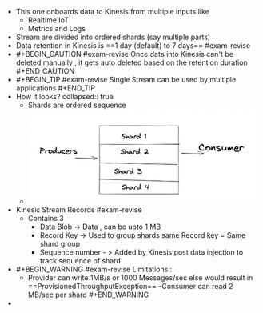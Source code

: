 - This one onboards data to Kinesis from multiple inputs like
	- Realtime IoT
	- Metrics and Logs
- Stream are divided into ordered shards (say multiple parts)
- Data retention in Kinesis is ==1 day (default) to 7 days== #exam-revise
- #+BEGIN_CAUTION
  #exam-revise 
  Once data into Kinesis can't be deleted manually , it gets auto deleted based on the retention duration
  #+END_CAUTION
- #+BEGIN_TIP
  #exam-revise
  Single Stream can be used by multiple applications 
  #+END_TIP
- How it looks?
  collapsed:: true
	- Shards are ordered sequence
	- ![image.png](../assets/image_1648751130104_0.png)
- Kinesis Stream Records #exam-revise
	- Contains 3
		- Data Blob -> Data , can be upto 1 MB
		- Record Key -> Used to group shards same Record key = Same shard group
		- Sequence number - > Added by Kinesis post data injection to track sequence of shard
- #+BEGIN_WARNING
  #exam-revise 
  Limitations :
  - Provider can write 1MB/s or 1000 Messages/sec else would result in ==ProvisionedThroughputException==
  -Consumer can read 2 MB/sec per shard
  #+END_WARNING
-